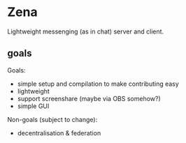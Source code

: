# Zena

Lightweight messenging (as in chat) server and client.

## goals

Goals:
* simple setup and compilation to make contributing easy
* lightweight
* support screenshare (maybe via OBS somehow?)
* simple GUI

Non-goals (subject to change):
* decentralisation & federation
